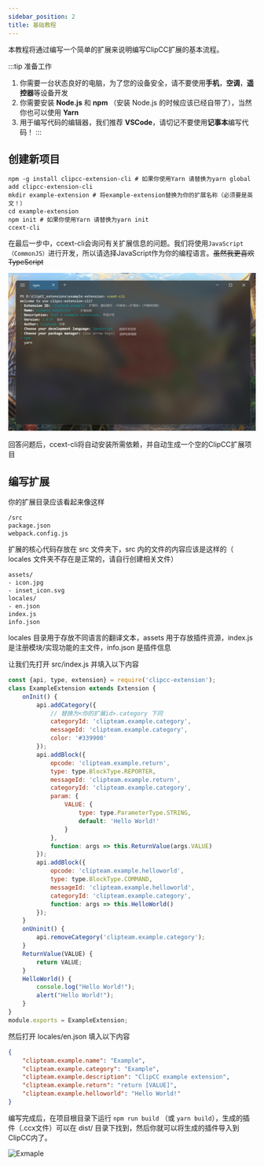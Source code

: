 ```yaml
---
sidebar_position: 2
title: 基础教程
---
```


本教程将通过编写一个简单的扩展来说明编写ClipCC扩展的基本流程。


:::tip  准备工作
1. 你需要一台状态良好的电脑，为了您的设备安全，请不要使用**手机**，**空调**，**遥控器**等设备开发
2. 你需要安装 **Node.js** 和 **npm** （安装 Node.js 的时候应该已经自带了），当然你也可以使用 **Yarn** 
3. 用于编写代码的编辑器，我们推荐 **VSCode**，请切记不要使用**记事本**编写代码！
:::

## 创建新项目

```shell
npm -g install clipcc-extension-cli # 如果你使用Yarn 请替换为yarn global add clipcc-extension-cli
mkdir example-extension # 将example-extension替换为你的扩展名称（必须要是英文！）
cd example-extension
npm init # 如果你使用Yarn 请替换为yarn init
ccext-cli
```

在最后一步中，ccext-cli会询问有关扩展信息的问题。我们将使用``JavaScript（CommonJS）``进行开发，所以请选择JavaScript作为你的编程语言。~~虽然我更喜欢TypeScript~~


![Image loading...](/img/extension-cli-zh.jpg)

回答问题后，ccext-cli将自动安装所需依赖，并自动生成一个空的ClipCC扩展项目

## 编写扩展

你的扩展目录应该看起来像这样

```
/src
package.json
webpack.config.js
```

扩展的核心代码存放在 src 文件夹下，src 内的文件的内容应该是这样的（ locales 文件夹不存在是正常的，请自行创建相关文件）

```
assets/
- icon.jpg
- inset_icon.svg
locales/
- en.json
index.js
info.json
```

locales 目录用于存放不同语言的翻译文本，assets 用于存放插件资源，index.js 是注册模块/实现功能的主文件，info.json 是插件信息

让我们先打开 src/index.js 并填入以下内容

```javascript title="src/index.js"
const {api, type, extension} = require('clipcc-extension');
class ExampleExtension extends Extension {
    onInit() {
        api.addCategory({
            // 替换为<你的扩展id>.category 下同
            categoryId: 'clipteam.example.category', 
            messageId: 'clipteam.example.category',
            color: '#339900'
        });
        api.addBlock({
            opcode: 'clipteam.example.return',
            type: type.BlockType.REPORTER,
            messageId: 'clipteam.example.return',
            categoryId: 'clipteam.example.category',
            param: {
                VALUE: {
                    type: type.ParameterType.STRING,
                    default: 'Hello World!'
                }
            },
            function: args => this.ReturnValue(args.VALUE)
        });
        api.addBlock({
            opcode: 'clipteam.example.helloworld',
            type: type.BlockType.COMMAND,
            messageId: 'clipteam.example.helloworld',
            categoryId: 'clipteam.example.category',
            function: args => this.HelloWorld()
        });
    }
    onUninit() {
        api.removeCategory('clipteam.example.category');
    }
    ReturnValue(VALUE) {
        return VALUE;
    }
    HelloWorld() {
        console.log("Hello World!");
        alert("Hello World!");
    }
}
module.exports = ExampleExtension;
```

然后打开 locales/en.json 填入以下内容

```json title="locales/en.json"
{
    "clipteam.example.name": "Example",
    "clipteam.example.category": "Example",
    "clipteam.example.description": "ClipCC example extension",
    "clipteam.example.return": "return [VALUE]",
    "clipteam.example.helloworld": "Hello World!"
}
```

编写完成后，在项目根目录下运行 `npm run build` （或 `yarn build`），生成的插件（.ccx文件）可以在 dist/ 目录下找到，然后你就可以将生成的插件导入到ClipCC内了。

![Exmaple](https://s3.jpg.cm/2021/08/22/IbEuKQ.png)